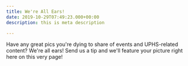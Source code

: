```yaml
---
title: We're All Ears!
date: 2019-10-29T07:49:23.000+00:00
description: this is meta description

---
```

Have any great pics you're dying to share of events and UPHS-related content? We're all ears! Send us a tip and we'll feature your picture right here on this very page!